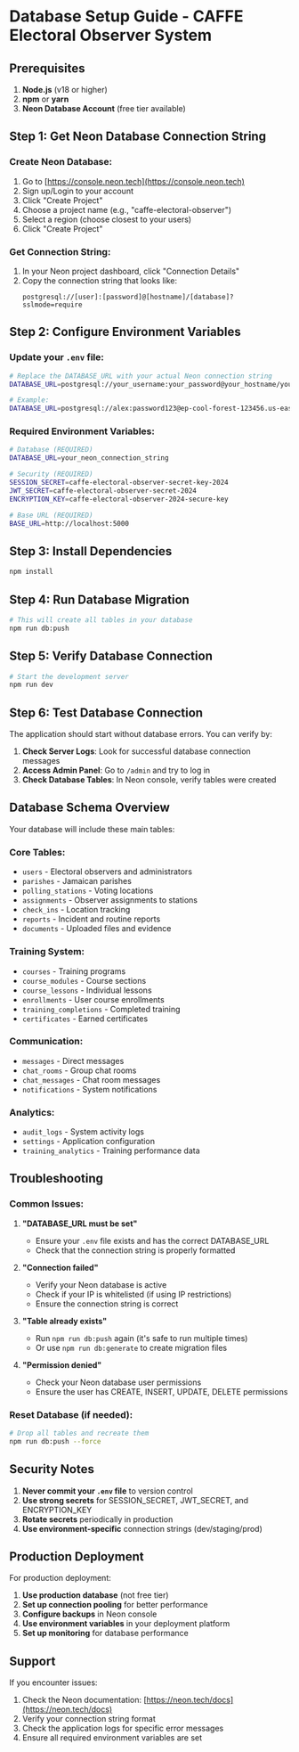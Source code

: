 # Database Setup Guide - CAFFE Electoral Observer System

## Prerequisites

1. **Node.js** (v18 or higher)
2. **npm** or **yarn**
3. **Neon Database Account** (free tier available)

## Step 1: Get Neon Database Connection String

### Create Neon Database:
1. Go to [https://console.neon.tech](https://console.neon.tech)
2. Sign up/Login to your account
3. Click "Create Project"
4. Choose a project name (e.g., "caffe-electoral-observer")
5. Select a region (choose closest to your users)
6. Click "Create Project"

### Get Connection String:
1. In your Neon project dashboard, click "Connection Details"
2. Copy the connection string that looks like:
   ```
   postgresql://[user]:[password]@[hostname]/[database]?sslmode=require
   ```

## Step 2: Configure Environment Variables

### Update your `.env` file:

```bash
# Replace the DATABASE_URL with your actual Neon connection string
DATABASE_URL=postgresql://your_username:your_password@your_hostname/your_database?sslmode=require

# Example:
DATABASE_URL=postgresql://alex:password123@ep-cool-forest-123456.us-east-2.aws.neon.tech/neondb?sslmode=require
```

### Required Environment Variables:
```bash
# Database (REQUIRED)
DATABASE_URL=your_neon_connection_string

# Security (REQUIRED)
SESSION_SECRET=caffe-electoral-observer-secret-key-2024
JWT_SECRET=caffe-electoral-observer-secret-2024
ENCRYPTION_KEY=caffe-electoral-observer-2024-secure-key

# Base URL (REQUIRED)
BASE_URL=http://localhost:5000
```

## Step 3: Install Dependencies

```bash
npm install
```

## Step 4: Run Database Migration

```bash
# This will create all tables in your database
npm run db:push
```

## Step 5: Verify Database Connection

```bash
# Start the development server
npm run dev
```

## Step 6: Test Database Connection

The application should start without database errors. You can verify by:

1. **Check Server Logs**: Look for successful database connection messages
2. **Access Admin Panel**: Go to `/admin` and try to log in
3. **Check Database Tables**: In Neon console, verify tables were created

## Database Schema Overview

Your database will include these main tables:

### Core Tables:
- `users` - Electoral observers and administrators
- `parishes` - Jamaican parishes
- `polling_stations` - Voting locations
- `assignments` - Observer assignments to stations
- `check_ins` - Location tracking
- `reports` - Incident and routine reports
- `documents` - Uploaded files and evidence

### Training System:
- `courses` - Training programs
- `course_modules` - Course sections
- `course_lessons` - Individual lessons
- `enrollments` - User course enrollments
- `training_completions` - Completed training
- `certificates` - Earned certificates

### Communication:
- `messages` - Direct messages
- `chat_rooms` - Group chat rooms
- `chat_messages` - Chat room messages
- `notifications` - System notifications

### Analytics:
- `audit_logs` - System activity logs
- `settings` - Application configuration
- `training_analytics` - Training performance data

## Troubleshooting

### Common Issues:

1. **"DATABASE_URL must be set"**
   - Ensure your `.env` file exists and has the correct DATABASE_URL
   - Check that the connection string is properly formatted

2. **"Connection failed"**
   - Verify your Neon database is active
   - Check if your IP is whitelisted (if using IP restrictions)
   - Ensure the connection string is correct

3. **"Table already exists"**
   - Run `npm run db:push` again (it's safe to run multiple times)
   - Or use `npm run db:generate` to create migration files

4. **"Permission denied"**
   - Check your Neon database user permissions
   - Ensure the user has CREATE, INSERT, UPDATE, DELETE permissions

### Reset Database (if needed):

```bash
# Drop all tables and recreate them
npm run db:push --force
```

## Security Notes

1. **Never commit your `.env` file** to version control
2. **Use strong secrets** for SESSION_SECRET, JWT_SECRET, and ENCRYPTION_KEY
3. **Rotate secrets** periodically in production
4. **Use environment-specific** connection strings (dev/staging/prod)

## Production Deployment

For production deployment:

1. **Use production database** (not free tier)
2. **Set up connection pooling** for better performance
3. **Configure backups** in Neon console
4. **Use environment variables** in your deployment platform
5. **Set up monitoring** for database performance

## Support

If you encounter issues:

1. Check the Neon documentation: [https://neon.tech/docs](https://neon.tech/docs)
2. Verify your connection string format
3. Check the application logs for specific error messages
4. Ensure all required environment variables are set 